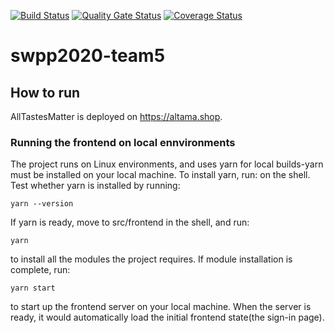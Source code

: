 [![Build Status](https://travis-ci.org/swsnu/swpp2020-team5.svg?branch=master)](https://travis-ci.org/swsnu/swpp2020-team5)
[![Quality Gate Status](https://sonarcloud.io/api/project_badges/measure?project=swsnu_swpp2020-team5&metric=alert_status)](https://sonarcloud.io/dashboard?id=swsnu_swpp2020-team5)
[![Coverage Status](https://coveralls.io/repos/github/swsnu/swpp2020-team5/badge.svg?branch=master)](https://coveralls.io/github/swsnu/swpp2020-team5?branch=master)
# swpp2020-team5
 
## How to run

AllTastesMatter is deployed on https://altama.shop.

### Running the frontend on local ennvironments

The project runs on Linux environments, and uses yarn for local builds-yarn must be installed on your local machine.
To install yarn, run:
on the shell. Test whether yarn is installed by running:
```
yarn --version
```
If yarn is ready, move to src/frontend in the shell, and run:
```
yarn
```
to install all the modules the project requires.
If module installation is complete, run:
```
yarn start
```
to start up the frontend server on your local machine.
When the server is ready, it would automatically load the initial frontend state(the sign-in page).
